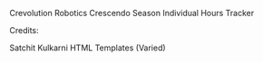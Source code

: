 Crevolution Robotics Crescendo Season Individual Hours Tracker

Credits:

Satchit Kulkarni
HTML Templates (Varied)
